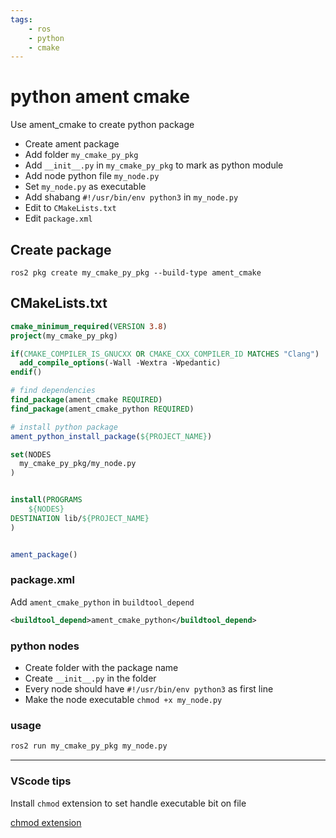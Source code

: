 ```yaml
---
tags:
    - ros
    - python
    - cmake
---
```


# python ament cmake

Use ament_cmake to create python package

- Create ament package
- Add folder `my_cmake_py_pkg` 
- Add `__init__.py` in `my_cmake_py_pkg` to mark as python module
- Add node python file `my_node.py`
- Set `my_node.py` as executable
- Add shabang `#!/usr/bin/env python3` in `my_node.py`
- Edit to `CMakeLists.txt`
- Edit `package.xml`


## Create package
```
ros2 pkg create my_cmake_py_pkg --build-type ament_cmake
```



    


## CMakeLists.txt

```cmake title="CMakeLists.txt" linenums="1" hl_lines="10 13 15-17"
cmake_minimum_required(VERSION 3.8)
project(my_cmake_py_pkg)

if(CMAKE_COMPILER_IS_GNUCXX OR CMAKE_CXX_COMPILER_ID MATCHES "Clang")
  add_compile_options(-Wall -Wextra -Wpedantic)
endif()

# find dependencies
find_package(ament_cmake REQUIRED)
find_package(ament_cmake_python REQUIRED)

# install python package
ament_python_install_package(${PROJECT_NAME})

set(NODES
  my_cmake_py_pkg/my_node.py
)


install(PROGRAMS
    ${NODES}
DESTINATION lib/${PROJECT_NAME}
)


ament_package()
```

### package.xml
Add `ament_cmake_python` in `buildtool_depend`

```xml 
<buildtool_depend>ament_cmake_python</buildtool_depend>
```

### python nodes
- Create folder with the package name
- Create `__init__.py` in the folder
- Every node should have `#!/usr/bin/env python3` as first line
- Make the node executable `chmod +x my_node.py`




### usage

```bash
ros2 run my_cmake_py_pkg my_node.py
```

---

### VScode tips
Install `chmod` extension to set handle executable bit on file

[chmod extension](https://marketplace.visualstudio.com/items?itemName=dlech.chmod)